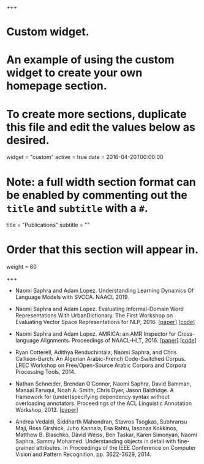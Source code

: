+++
# Custom widget.
# An example of using the custom widget to create your own homepage section.
# To create more sections, duplicate this file and edit the values below as desired.
widget = "custom"
active = true
date = 2016-04-20T00:00:00

# Note: a full width section format can be enabled by commenting out the `title` and `subtitle` with a `#`.
title = "Publications"
subtitle = ""

# Order that this section will appear in.
weight = 60

+++

- Naomi Saphra and Adam Lopez. Understanding Learning Dynamics Of Language Models with SVCCA. NAACL 2019.

- Naomi Saphra and Adam Lopez. Evaluating Informal-Domain Word Representations With UrbanDictionary. The First Workshop on Evaluating Vector Space Representations for NLP, 2016. [[paper]](https://arxiv.org/pdf/1606.08270v1.pdf) [[code]](https://github.com/nsaphra/urbandic-scraper)

- Naomi Saphra and Adam Lopez. AMRICA: an AMR Inspector for Cross-language Alignments. Proceedings of NAACL-HLT, 2016. [[paper]](http://www.aclweb.org/anthology/N15-3008) [[code]](https://github.com/nsaphra/AMRICA)

- Ryan Cotterell, Adithya Renduchintala, Naomi Saphra, and Chris Callison-Burch. An Algerian Arabic-French Code-Switched Corpus. LREC Workshop on Free/Open-Source Arabic Corpora and Corpora Processing Tools, 2014.

- Nathan Schneider, Brendan O’Connor, Naomi Saphra, David Bamman, Manaal Faruqui, Noah A. Smith, Chris Dyer, Jason Baldridge.
A framework for (under)specifying dependency syntax without overloading annotators. Proceedings of the ACL Linguistic Annotation Workshop, 2013. [[paper]](http://arxiv.org/pdf/1306.2091.pdf)

- Andrea Vedaldi, Siddharth Mahendran, Stavros Tsogkas, Subhransu Maji, Ross Girshick, Juho Kannala, Esa Rahtu, Iasonas Kokkinos, Matthew B. Blaschko, David Weiss, Ben Taskar, Karen Simonyan, Naomi Saphra, Sammy Mohamed. Understanding objects in detail with fine-grained attributes. In Proceedings of the IEEE Conference on Computer Vision and Pattern Recognition, pp. 3622-3629, 2014.
